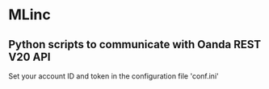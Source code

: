 # MLinc
## Python scripts to communicate with Oanda REST V20 API
Set your account ID and token in the configuration file 'conf.ini'
